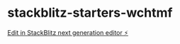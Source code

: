 # stackblitz-starters-wchtmf

[Edit in StackBlitz next generation editor ⚡️](https://stackblitz.com/~/github.com/e-oz/stackblitz-starters-wchtmf)